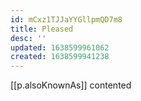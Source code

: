 ```yaml
---
id: mCxz1TJJaYYGllpmQD7m8
title: Pleased
desc: ''
updated: 1638599961062
created: 1638599941238
---
```


[[p.alsoKnownAs]] contented
